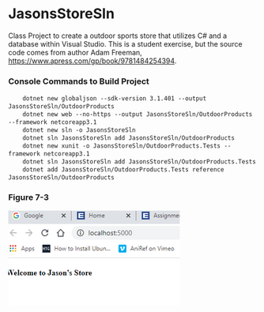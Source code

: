 # JasonsStoreSln
Class Project to create a outdoor sports store that utilizes C# and a database within Visual Studio.
This is a student exercise, but the source code comes from author Adam Freeman, https://www.apress.com/gp/book/9781484254394.

### Console Commands to Build Project
```
    dotnet new globaljson --sdk-version 3.1.401 --output JasonsStoreSln/OutdoorProducts
    dotnet new web --no-https --output JasonsStoreSln/OutdoorProducts --framework netcoreapp3.1
    dotnet new sln -o JasonsStoreSln
    dotnet sln JasonsStoreSln add JasonsStoreSln/OutdoorProducts 
    dotnet new xunit -o JasonsStoreSln/OutdoorProducts.Tests --framework netcoreapp3.1
    dotnet sln JasonsStoreSln add JasonsStoreSln/OutdoorProducts.Tests 
    dotnet add JasonsStoreSln/OutdoorProducts.Tests reference JasonsStoreSln/OutdoorProducts 
```

### Figure 7-3 
![Figure 7-3](https://raw.githubusercontent.com/jayhawk84/JasonsStoreSln/master/JasonStoreMedia/JasonSportsFig7.3.PNG)
